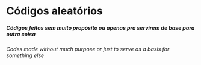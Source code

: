 # Códigos aleatórios

##### Códigos feitos sem muito propósito ou apenas pra servirem de base para outra coisa
###### Codes made without much purpose or just to serve as a basis for something else
